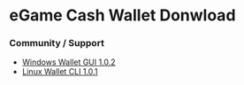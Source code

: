 eGame Cash Wallet Donwload
====================

### Community / Support

* [Windows Wallet GUI 1.0.2](http://www.egamecash.org/download/egamecash_windows_wallet-gui_v1.0.2.zip)
* [Linux Wallet CLI 1.0.1](http://www.egamecash.org/download/egamecash_linux_daemon-cli_v1.0.1.zip)


